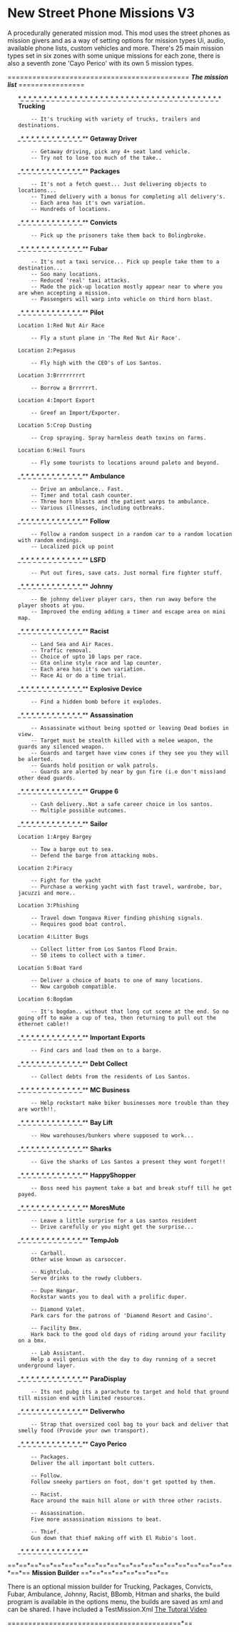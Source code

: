 # New Street Phone Missions V3

A procedurally generated mission mod. This mod uses the street phones as mission givers and as a way of setting options for mission types Ui, audio, available phone lists, custom vehicles and more.
There's 25 main mission types set in six zones with some unique missions for each zone, there is also a seventh zone 'Cayo Perico' with its own 5 mission types. 

==*==*==*==*==*==*==*==*==*==*==*==*==*==*==*==*==*==*==*==*==*==
<b>The mission list</b>
==*==*==*==*==*==*==*==
<ul>
*_*_*_*_*_*_*_*_*_*_*_*_*_*_*_*_*_*_*_*_*_*_*_*_*_*_*_*_*_*_*_*_*_*_*_*_*_*_*_*
        <b>Trucking</b> 

		-- It's trucking with variety of trucks, trailers and destinations.

*_*_*_*_*_*_*_*_*_*_*_*_*_*_*_*_*_*_*_*_*_*_*_*_*_*_*_*_*_*_*_*_*_*_*_*_*_*_*_*
        <b>Getaway Driver</b> 

		-- Getaway driving, pick any 4+ seat land vehicle.
		-- Try not to lose too much of the take..

*_*_*_*_*_*_*_*_*_*_*_*_*_*_*_*_*_*_*_*_*_*_*_*_*_*_*_*_*_*_*_*_*_*_*_*_*_*_*_*
        <b>Packages</b> 

		-- It's not a fetch quest... Just delivering objects to locations...
		-- Timed delivery with a bonus for completing all delivery's. 
		-- Each area has it's own variation.
		-- Hundreds of locations.	

*_*_*_*_*_*_*_*_*_*_*_*_*_*_*_*_*_*_*_*_*_*_*_*_*_*_*_*_*_*_*_*_*_*_*_*_*_*_*_*
        <b>Convicts</b> 

		-- Pick up the prisoners take them back to Bolingbroke.

*_*_*_*_*_*_*_*_*_*_*_*_*_*_*_*_*_*_*_*_*_*_*_*_*_*_*_*_*_*_*_*_*_*_*_*_*_*_*_*
        <b>Fubar</b>

		-- It's not a taxi service... Pick up people take them to a destination...
		-- Soo many locations.
		-- Reduced 'real' taxi attacks.
		-- Made the pick-up location mostly appear near to where you are when accepting a mission.
		-- Passengers will warp into vehicle on third horn blast.

*_*_*_*_*_*_*_*_*_*_*_*_*_*_*_*_*_*_*_*_*_*_*_*_*_*_*_*_*_*_*_*_*_*_*_*_*_*_*_*
        <b>Pilot</b> 

	Location 1:Red Nut Air Race

		-- Fly a stunt plane in 'The Red Nut Air Race'.

	Location 2:Pegasus

		-- Fly high with the CEO's of Los Santos.

	Location 3:Brrrrrrrrt

		-- Borrow a Brrrrrrt.

	Location 4:Import Export

		-- Greef an Import/Exporter.

	Location 5:Crop Dusting

		-- Crop spraying. Spray harmless death toxins on farms.

	Location 6:Heil Tours

		-- Fly some tourists to locations around paleto and beyond.

*_*_*_*_*_*_*_*_*_*_*_*_*_*_*_*_*_*_*_*_*_*_*_*_*_*_*_*_*_*_*_*_*_*_*_*_*_*_*_*
        <b>Ambulance</b> 

		-- Drive an ambulance.. Fast.
		-- Timer and total cash counter.
		-- Three horn blasts and the patient warps to ambulance.
		-- Various illnesses, including outbreaks.

*_*_*_*_*_*_*_*_*_*_*_*_*_*_*_*_*_*_*_*_*_*_*_*_*_*_*_*_*_*_*_*_*_*_*_*_*_*_*_*
        <b>Follow</b> 

		-- Follow a random suspect in a random car to a random location with random endings.
		-- Localized pick up point

*_*_*_*_*_*_*_*_*_*_*_*_*_*_*_*_*_*_*_*_*_*_*_*_*_*_*_*_*_*_*_*_*_*_*_*_*_*_*_*
        <b>LSFD</b> 

		-- Put out fires, save cats. Just normal fire fighter stuff.

*_*_*_*_*_*_*_*_*_*_*_*_*_*_*_*_*_*_*_*_*_*_*_*_*_*_*_*_*_*_*_*_*_*_*_*_*_*_*_*
        <b>Johnny</b> 

		-- Be johnny deliver player cars, then run away before the player shoots at you.
		-- Improved the ending adding a timer and escape area on mini map.

*_*_*_*_*_*_*_*_*_*_*_*_*_*_*_*_*_*_*_*_*_*_*_*_*_*_*_*_*_*_*_*_*_*_*_*_*_*_*_*
        <b>Racist</b> 

		-- Land Sea and Air Races.
		-- Traffic removal.
		-- Choice of upto 10 laps per race.
		-- Gta online style race and lap counter.
		-- Each area has it's own variation.
		-- Race Ai or do a time trial.

*_*_*_*_*_*_*_*_*_*_*_*_*_*_*_*_*_*_*_*_*_*_*_*_*_*_*_*_*_*_*_*_*_*_*_*_*_*_*_*
        <b>Explosive Device</b> 

		-- Find a hidden bomb before it explodes.

*_*_*_*_*_*_*_*_*_*_*_*_*_*_*_*_*_*_*_*_*_*_*_*_*_*_*_*_*_*_*_*_*_*_*_*_*_*_*_*
        <b>Assassination</b>

		-- Assassinate without being spotted or leaving Dead bodies in view.
		-- Target must be stealth killed with a melee weapon, the guards any silenced weapon.
		-- Guards and target have view cones if they see you they will be alerted.
		-- Guards hold position or walk patrols.
		-- Guards are alerted by near by gun fire (i.e don't miss)and other dead guards.

*_*_*_*_*_*_*_*_*_*_*_*_*_*_*_*_*_*_*_*_*_*_*_*_*_*_*_*_*_*_*_*_*_*_*_*_*_*_*_*
        <b>Gruppe 6</b> 

		-- Cash delivery..Not a safe career choice in los santos.
		-- Multiple possible outcomes.

*_*_*_*_*_*_*_*_*_*_*_*_*_*_*_*_*_*_*_*_*_*_*_*_*_*_*_*_*_*_*_*_*_*_*_*_*_*_*_*
        <b>Sailor</b> 

	Location 1:Argey Bargey

		-- Tow a barge out to sea.
		-- Defend the barge from attacking mobs.

	Location 2:Piracy

		-- Fight for the yacht
		-- Purchase a working yacht with fast travel, wardrobe, bar, jacuzzi and more..

	Location 3:Phishing

		-- Travel down Tongava River finding phishing signals.
		-- Requires good boat control.

	Location 4:Litter Bugs

		-- Collect litter from Los Santos Flood Drain.
		-- 50 items to collect with a timer.

	Location 5:Boat Yard

		-- Deliver a choice of boats to one of many locations.
		-- Now cargobob compatible.

	Location 6:Bogdam

		-- It's bogdan.. without that long cut scene at the end. So no going off to make a cup of tea, then returning to pull out the ethernet cable!!

*_*_*_*_*_*_*_*_*_*_*_*_*_*_*_*_*_*_*_*_*_*_*_*_*_*_*_*_*_*_*_*_*_*_*_*_*_*_*_*
        <b>Important Exports</b> 

		-- Find cars and load them on to a barge.

*_*_*_*_*_*_*_*_*_*_*_*_*_*_*_*_*_*_*_*_*_*_*_*_*_*_*_*_*_*_*_*_*_*_*_*_*_*_*_*
        <b>Debt Collect</b> 

		-- Collect debts from the residents of Los Santos.

*_*_*_*_*_*_*_*_*_*_*_*_*_*_*_*_*_*_*_*_*_*_*_*_*_*_*_*_*_*_*_*_*_*_*_*_*_*_*_*
        <b>MC Business</b> 

		-- Help rockstart make biker businesses more trouble than they are worth!!.

*_*_*_*_*_*_*_*_*_*_*_*_*_*_*_*_*_*_*_*_*_*_*_*_*_*_*_*_*_*_*_*_*_*_*_*_*_*_*_*
        <b>Bay Lift</b> 

		-- How warehouses/bunkers where supposed to work...

*_*_*_*_*_*_*_*_*_*_*_*_*_*_*_*_*_*_*_*_*_*_*_*_*_*_*_*_*_*_*_*_*_*_*_*_*_*_*_*
        <b>Sharks</b> 

		-- Give the sharks of Los Santos a present they wont forget!!

*_*_*_*_*_*_*_*_*_*_*_*_*_*_*_*_*_*_*_*_*_*_*_*_*_*_*_*_*_*_*_*_*_*_*_*_*_*_*_*
        <b>HappyShopper</b> 

		-- Boss need his payment take a bat and break stuff till he get payed.

*_*_*_*_*_*_*_*_*_*_*_*_*_*_*_*_*_*_*_*_*_*_*_*_*_*_*_*_*_*_*_*_*_*_*_*_*_*_*_*
        <b>MoresMute</b> 

		-- Leave a little surprise for a Los santos resident
		-- Drive carefully or you might get the surprise...

*_*_*_*_*_*_*_*_*_*_*_*_*_*_*_*_*_*_*_*_*_*_*_*_*_*_*_*_*_*_*_*_*_*_*_*_*_*_*_*
        <b>TempJob</b> 

		-- Carball.
		Other wise known as carsoccer.

		-- Nightclub.
		Serve drinks to the rowdy clubbers.

		-- Dupe Hangar.
		Rockstar wants you to deal with a prolific duper.

		-- Diamond Valet.
		Park cars for the patrons of 'Diamond Resort and Casino'.

		-- Facility Bmx.
		Hark back to the good old days of riding around your facility on a bmx.

		-- Lab Assistant.
		Help a evil genius with the day to day running of a secret underground layer.

*_*_*_*_*_*_*_*_*_*_*_*_*_*_*_*_*_*_*_*_*_*_*_*_*_*_*_*_*_*_*_*_*_*_*_*_*_*_*_*
        <b>ParaDisplay</b> 

		-- Its not pubg its a parachute to target and hold that ground till mission end with limited resources. 

*_*_*_*_*_*_*_*_*_*_*_*_*_*_*_*_*_*_*_*_*_*_*_*_*_*_*_*_*_*_*_*_*_*_*_*_*_*_*_*
        <b>Deliverwho</b> 

		-- Strap that oversized cool bag to your back and deliver that smelly food (Provide your own transport).

*_*_*_*_*_*_*_*_*_*_*_*_*_*_*_*_*_*_*_*_*_*_*_*_*_*_*_*_*_*_*_*_*_*_*_*_*_*_*_*
        <b>Cayo Perico</b> 

		-- Packages.
		Deliver the all important bolt cutters.

		-- Follow.
		Follow sneeky partiers on foot, don't get spotted by them.

		-- Racist.
		Race around the main hill alone or with three other racists.

		-- Assassination.
		Five more assassination missions to beat.

		-- Thief.
		Gun down that thief making off with El Rubio's loot.
*_*_*_*_*_*_*_*_*_*_*_*_*_*_*_*_*_*_*_*_*_*_*_*_*_*_*_*_*_*_*_*_*_*_*_*_*_*_*_*
</ul>
==*==*==*==*==*==*==*==*==*==*==*==*==*==*==*==*==*==*==*==*==*==
<b>Mission Builder</b>
==*==*==*==*==*==*==*==

There is an optional mission builder for Trucking, Packages, Convicts, Fubar, Ambulance, Johnny, Racist, BBomb, Hitman and sharks, the build program is available in the options menu, the builds are saved as xml and can be shared. I have included a TestMission.Xml  <a href="https://youtu.be/g4YxdgpZiZ0">The Tutoral Video</a>

==*==*==*==*==*==*==*==*==*==*==*==*==*==*==*==*==*==*==*==*==*==
